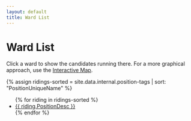 ```yaml
---
layout: default
title: Ward List
---
```


# Ward List

Click a ward to show the
candidates running there. For a more graphical approach, use the 
[Interactive Map]({{site.url}}).

{% assign ridings-sorted = site.data.internal.position-tags | sort: "PositionUniqueName" %}
<div class="content-box" data-aos="fade-up">
  <ul>
    {% for riding in ridings-sorted %}
      <li><a href="./{{ riding.PositionUniqueName }}">{{ riding.PositionDesc }}</a></li>
    {% endfor %}
  </ul>
</div>
